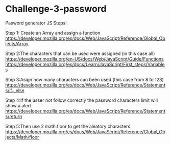 # Challenge-3-password
Pasword generator JS
Steps:

Step 1: Create an Array and assign a function
https://developer.mozilla.org/es/docs/Web/JavaScript/Reference/Global_Objects/Array

Step 2:The characters that can be used were assigned (in this case all)
https://developer.mozilla.org/en-US/docs/Web/JavaScript/Guide/Functions
https://developer.mozilla.org/es/docs/Learn/JavaScript/First_steps/Variables

Step 3:Asign how many characters can been used (this case from 8 to 128)
https://developer.mozilla.org/es/docs/Web/JavaScript/Reference/Statements/if...else

Step 4:If the usser not follow correctly the password characters limit will show a alert
https://developer.mozilla.org/es/docs/Web/JavaScript/Reference/Statements/return

Step 5:Then use 2 math.floor to get the aleatory characters 
https://developer.mozilla.org/es/docs/Web/JavaScript/Reference/Global_Objects/Math/floor
